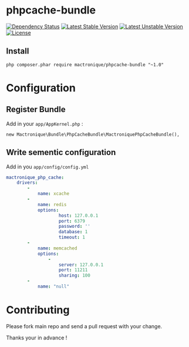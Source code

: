# phpcache-bundle

[![Dependency Status](https://www.versioneye.com/user/projects/55c267d86537620017002ace/badge.svg?style=flat)](https://www.versioneye.com/user/projects/55c267d86537620017002ace)
[![Latest Stable Version](https://poser.pugx.org/mactronique/phpcache-bundle/v/stable)](https://packagist.org/packages/mactronique/phpcache-bundle)
[![Latest Unstable Version](https://poser.pugx.org/mactronique/phpcache-bundle/v/unstable)](https://packagist.org/packages/mactronique/phpcache-bundle)
[![License](https://poser.pugx.org/mactronique/phpcache-bundle/license)](https://packagist.org/packages/mactronique/phpcache-bundle)

## Install

```
php composer.phar require mactronique/phpcache-bundle "~1.0"
```


# Configuration

## Register Bundle

Add in your `app/AppKernel.php` :

```
new Mactronique\Bundle\PhpCacheBundle\MactroniquePhpCacheBundle(),
```

## Write sementic configuration

Add in you `app/config/config.yml`

``` yml
mactronique_php_cache:
    drivers:
        -
            name: xcache
        -
            name: redis
            options:
                    host: 127.0.0.1
                    port: 6379
                    password: ''
                    database: 1
                    timeout: 1
		-
			name: memcached
			options:
				-
					server: 127.0.0.1
					port: 11211
					sharing: 100
        -
            name: "null"
```

# Contributing

Please fork main repo and send a pull request with your change.

Thanks your in advance !
